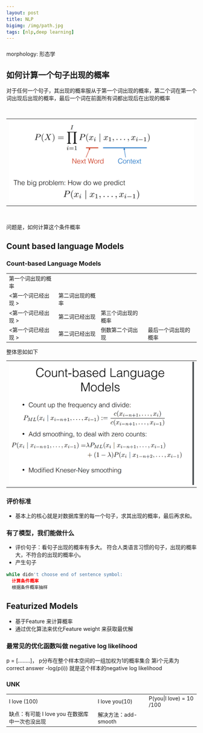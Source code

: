 ```yaml
---
layout: post
title: NLP
bigimg: /img/path.jpg
tags: [nlp,deep learning]
---
```

###
morphology: 形态学 


## 如何计算一个句子出现的概率
对于任何一个句子，其出现的概率服从于第一个词出现的概率，第二个词在第一个词出现后出现的概率，最后一个词在前面所有词都出现后在出现的概率
<table width="100%">
<tr>
<td><img src="/img/prob.png" alt="None" ></td>
</tr>
<tr>
  
<table width="100%">
<td>第一个词出现的概率 </td>
<td></td>
  <td></td>
    <td></td>
</tr>
<td><第一个词已经出现 ></td>
<td>第二词出现的概率</td>
  <td></td>
    <td></td>
</tr>
<td><第一个词已经出现 ></td>
<td>第二词已经出现</td>
  <td>第三个词出现的概率</td>
    <td></td>
</tr>
<td><第一个词已经出现 ></td>
<td>第二词已经出现</td>
  <td>倒数第二个词出现</td>
    <td>最后一个词出现的概率</td>
</tr>

问题是，如何计算这个条件概率
## Count based language Models
### Count-based Language Models
<table width="100%">
<tr>
<td><img src="/img/cbl.png" alt="None" ></td>
</tr>
<tr>
 
整体思如如下
<table width="100%">
<tr>
<td> I love (100)</td>
<td> I love you(10)</td>
 <td> P(you|I love) = 10 /100 </td>
</tr>
<tr>
<td> 缺点：有可能 I love you 在数据库中一次也没出现</td>
<td> 解决方法：add-smooth</td>
</tr>
  
### 评价标准
* 基本上的核心就是对数据库里的每一个句子，求其出现的概率，最后再求和。
### 有了模型，我们能做什么
* 评价句子：看句子出现的概率有多大。 符合人类语言习惯的句子，出现的概率大，不符合的出现的概率小。
* 产生句子
```python
while didn't choose end of sentence symbol:
  计算条件概率
  根据条件概率抽样
```
## Featurized Models
* 基于Feature 来计算概率
* 通过优化算法来优化Feature weight 来获取最优解

### 最常见的优化函数叫做 negative log likelihood
p = [........]， p分布在整个样本空间的一组加权为1的概率集合
第i个元素为correct answer
-log(p(i)) 就是这个样本的negative log likelihood

### UNK
